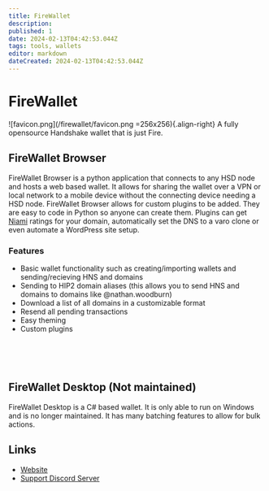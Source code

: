 ```yaml
---
title: FireWallet
description: 
published: 1
date: 2024-02-13T04:42:53.044Z
tags: tools, wallets
editor: markdown
dateCreated: 2024-02-13T04:42:53.044Z
---
```


# FireWallet
![favicon.png](/firewallet/favicon.png =256x256){.align-right}
A fully opensource Handshake wallet that is just Fire.


## FireWallet Browser
FireWallet Browser is a python application that connects to any HSD node and hosts a web based wallet.
It allows for sharing the wallet over a VPN or local network to a mobile device without the connecting device needing a HSD node.
FireWallet Browser allows for custom plugins to be added. They are easy to code in Python so anyone can create them.
Plugins can get [Niami](/niami) ratings for your domain, automatically set the DNS to a varo clone or even automate a WordPress site setup.


### Features
- Basic wallet functionality such as creating/importing wallets and sending/recieving HNS and domains
- Sending to HIP2 domain aliases (this allows you to send HNS and domains to domains like @nathan.woodburn)
- Download a list of all domains in a customizable format
- Resend all pending transactions
- Easy theming
- Custom plugins


<br><br><br>


## FireWallet Desktop (Not maintained)
FireWallet Desktop is a C# based wallet. It is only able to run on Windows and is no longer maintained.
It has many batching features to allow for bulk actions.



## Links
- [Website](https://firewallet.au)
- [Support Discord Server](https://l.woodburn.au/discord)